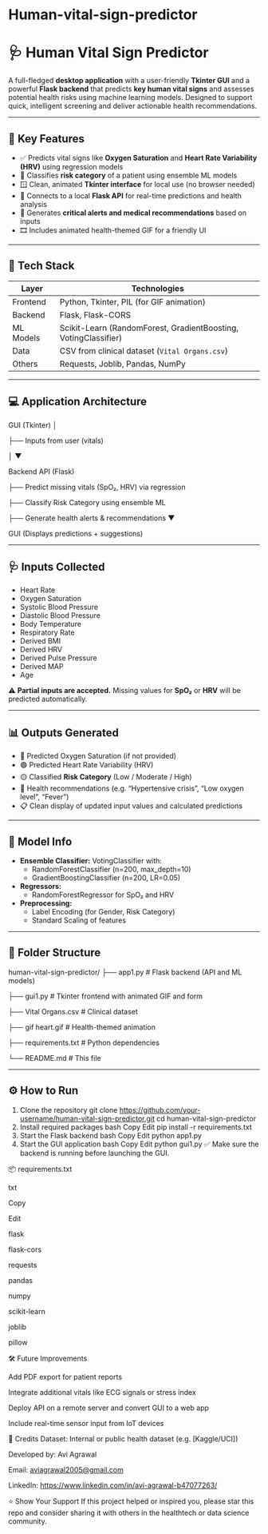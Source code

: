 # Human-vital-sign-predictor
# 🩺 Human Vital Sign Predictor

A full-fledged **desktop application** with a user-friendly **Tkinter GUI** and a powerful **Flask backend** that predicts **key human vital signs** and assesses potential health risks using machine learning models. Designed to support quick, intelligent screening and deliver actionable health recommendations.

---

## 🚀 Key Features

- ✅ Predicts vital signs like **Oxygen Saturation** and **Heart Rate Variability (HRV)** using regression models  
- 🧠 Classifies **risk category** of a patient using ensemble ML models  
- 🪟 Clean, animated **Tkinter interface** for local use (no browser needed)  
- 📡 Connects to a local **Flask API** for real-time predictions and health analysis  
- 🔔 Generates **critical alerts and medical recommendations** based on inputs  
- 🎞 Includes animated health-themed GIF for a friendly UI  

---

## 🧱 Tech Stack

| Layer       | Technologies |
|-------------|--------------|
| Frontend    | Python, Tkinter, PIL (for GIF animation) |
| Backend     | Flask, Flask-CORS |
| ML Models   | Scikit-Learn (RandomForest, GradientBoosting, VotingClassifier) |
| Data        | CSV from clinical dataset (`Vital Organs.csv`) |
| Others      | Requests, Joblib, Pandas, NumPy |

---

## 💻 Application Architecture

GUI (Tkinter)
│

├── Inputs from user (vitals)

│
▼

Backend API (Flask)

├── Predict missing vitals (SpO₂, HRV) via regression

├── Classify Risk Category using ensemble ML

├── Generate health alerts & recommendations
▼

GUI (Displays predictions + suggestions)

---

## 🩺 Inputs Collected

- Heart Rate  
- Oxygen Saturation  
- Systolic Blood Pressure  
- Diastolic Blood Pressure  
- Body Temperature  
- Respiratory Rate  
- Derived BMI  
- Derived HRV  
- Derived Pulse Pressure  
- Derived MAP  
- Age  

⚠️ **Partial inputs are accepted.** Missing values for **SpO₂** or **HRV** will be predicted automatically.

---

## 📊 Outputs Generated

- 🔵 Predicted Oxygen Saturation (if not provided)  
- 🟢 Predicted Heart Rate Variability (HRV)  
- 🟡 Classified **Risk Category** (Low / Moderate / High)  
- 🔴 Health recommendations (e.g. “Hypertensive crisis”, “Low oxygen level”, “Fever”)  
- 📋 Clean display of updated input values and calculated predictions  

---

## 🧪 Model Info

- **Ensemble Classifier:** VotingClassifier with:  
  - RandomForestClassifier (n=200, max_depth=10)  
  - GradientBoostingClassifier (n=200, LR=0.05)  
- **Regressors:**  
  - RandomForestRegressor for SpO₂ and HRV  
- **Preprocessing:**  
  - Label Encoding (for Gender, Risk Category)  
  - Standard Scaling of features  

---

## 📁 Folder Structure

human-vital-sign-predictor/
├── app1.py # Flask backend (API and ML models)

├── gui1.py # Tkinter frontend with animated GIF and form

├── Vital Organs.csv # Clinical dataset

├── gif heart.gif # Health-themed animation

├── requirements.txt # Python dependencies

└── README.md # This file

---

## ⚙️ How to Run

1. Clone the repository
git clone https://github.com/your-username/human-vital-sign-predictor.git
cd human-vital-sign-predictor
2. Install required packages
bash
Copy
Edit
pip install -r requirements.txt
3. Start the Flask backend
bash
Copy
Edit
python app1.py
4. Start the GUI application
bash
Copy
Edit
python gui1.py
✅ Make sure the backend is running before launching the GUI.

📦 requirements.txt

txt

Copy

Edit

flask

flask-cors

requests

pandas

numpy

scikit-learn

joblib

pillow

🛠️ Future Improvements

Add PDF export for patient reports

Integrate additional vitals like ECG signals or stress index

Deploy API on a remote server and convert GUI to a web app

Include real-time sensor input from IoT devices

🙌 Credits
Dataset: Internal or public health dataset (e.g. [Kaggle/UCI])

Developed by: Avi Agrawal

Email: aviagrawal2005@gmail.com

LinkedIn: https://www.linkedin.com/in/avi-agrawal-b47077263/

⭐️ Show Your Support
If this project helped or inspired you, please star this repo and consider sharing it with others in the healthtech or data science community.

